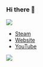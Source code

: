 ### Hi there 👋

![](https://komarev.com/ghpvc/?username=xpboosting&color=blueviolet)

- [Steam](https://steamcommunity.com/id/xpboosting)
- [Website](https://elegy.wtf/x)
- [YouTube](https://www.youtube.com/watch?v=PYY8D6n9N1I)


<img src="https://lanyard.cnrad.dev/api/886239464756768808">
